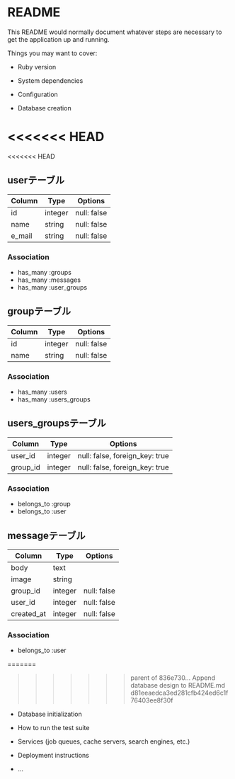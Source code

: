# README

This README would normally document whatever steps are necessary to get the
application up and running.

Things you may want to cover:

* Ruby version

* System dependencies

* Configuration

* Database creation

<<<<<<< HEAD
=======
<<<<<<< HEAD

## userテーブル

|Column|Type|Options|
|------|----|-------|
|id|integer|null: false|
|name|string|null: false|
|e_mail|string|null: false|

### Association
- has_many :groups
- has_many :messages
- has_many :user_groups


## groupテーブル

|Column|Type|Options|
|------|----|-------|
|id|integer|null: false|
|name|string|null: false|

### Association
- has_many :users
- has_many :users_groups


## users_groupsテーブル

|Column|Type|Options|
|------|----|-------|
|user_id|integer|null: false, foreign_key: true|
|group_id|integer|null: false, foreign_key: true|

### Association
- belongs_to :group
- belongs_to :user


## messageテーブル

|Column|Type|Options|
|------|----|-------|
|body|text||
|image|string||
|group_id|integer|null: false|
|user_id|integer|null: false|
|created_at|integer|null: false|

### Association
- belongs_to :user


=======
>>>>>>> parent of 836e730... Append database design to README.md
>>>>>>> d81eeaedca3ed281cfb424ed6c1f76403ee8f30f
* Database initialization

* How to run the test suite

* Services (job queues, cache servers, search engines, etc.)

* Deployment instructions

* ...

